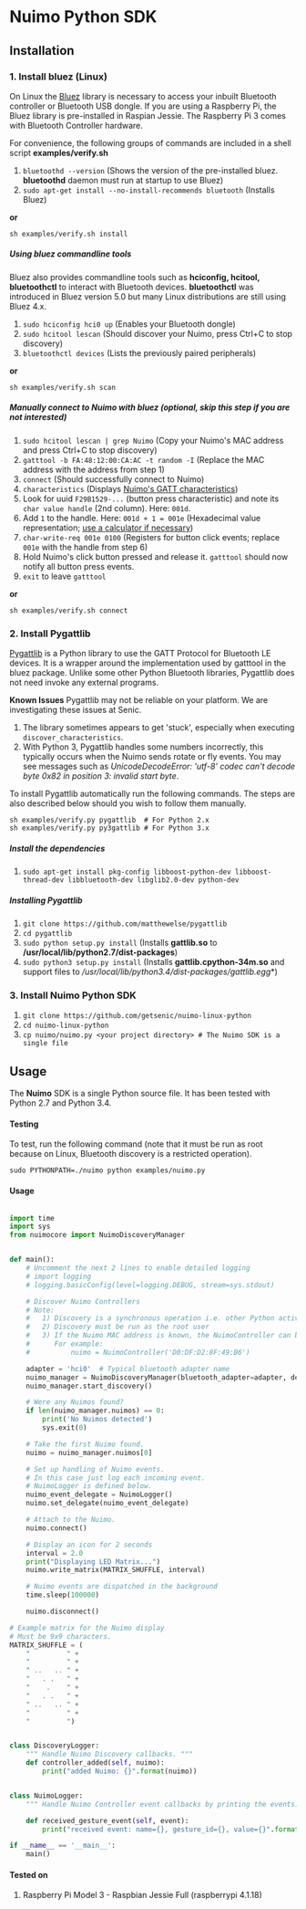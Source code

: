 # Nuimo Python SDK

## Installation

### 1. Install bluez (Linux)

On Linux the [Bluez](http://www.bluez.org/) library is necessary to access your inbuilt Bluetooth controller or Bluetooth USB dongle.
If you are using a Raspberry Pi, the Bluez library is pre-installed in Raspian Jessie. The Raspberry Pi 3 comes with Bluetooth Controller hardware. 

For convenience, the following groups of commands are included in a shell script **examples/verify.sh**

1. `bluetoothd --version` (Shows the version of the pre-installed bluez. **bluetoothd** daemon must run at startup to use Bluez)
2. `sudo apt-get install --no-install-recommends bluetooth` (Installs Bluez)

**or**
```
sh examples/verify.sh install
```
##### Using bluez commandline tools 
Bluez also provides commandline tools such as **hciconfig, hcitool, bluetoothctl** to interact with Bluetooth devices.
**bluetoothctl** was introduced in Bluez version 5.0 but many Linux distributions are still using Bluez 4.x.

1. `sudo hciconfig hci0 up` (Enables your Bluetooth dongle)
2. `sudo hcitool lescan` (Should discover your Nuimo, press Ctrl+C to stop discovery)
3. `bluetoothctl devices` (Lists the previously paired peripherals)

**or**
```
sh examples/verify.sh scan
```
##### Manually connect to Nuimo with bluez (optional, skip this step if you are not interested)

1. `sudo hcitool lescan | grep Nuimo` (Copy your Nuimo's MAC address and press Ctrl+C to stop discovery)
2. `gatttool -b FA:48:12:00:CA:AC -t random -I` (Replace the MAC address with the address from step 1)
3. `connect` (Should successfully connect to Nuimo)
4. `characteristics` (Displays [Nuimo's GATT characteristics](https://senic.com/files/nuimo-gatt-profile.pdf))
5. Look for uuid `F29B1529-...` (button press characteristic) and note its `char value handle` (2nd column). Here: `001d`.
6. Add `1` to the handle. Here: `001d + 1 = 001e` (Hexadecimal value representation; [use a calculator if necessary](http://www.miniwebtool.com/hex-calculator/?number1=001d&operate=1&number2=1))
7. `char-write-req 001e 0100` (Registers for button click events; replace `001e` with the handle from step 6)
8. Hold Nuimo's click button pressed and release it. `gatttool` should now notify all button press events.
8. `exit` to leave `gatttool`

**or**
```
sh examples/verify.sh connect
```
### 2. Install Pygattlib
[Pygattlib](https://github.com/matthewelse/pygattlib) is a Python library to use the GATT Protocol for Bluetooth LE devices. It is a wrapper around the implementation used by gatttool in the bluez package. Unlike some other Python Bluetooth libraries, Pygattlib does not need invoke any external programs.

**Known Issues**
Pygattlib may not be reliable on your platform.  We are investigating these issues at Senic.
1. The library sometimes appears to get 'stuck', especially when executing `discover_characteristics`.
2. With Python 3, Pygattlib handles some numbers incorrectly, this typically occurs when the Nuimo sends rotate or fly events.
You may see messages such as *UnicodeDecodeError: 'utf-8' codec can't decode byte 0x82 in position 3: invalid start byte*.

To install Pygattlib automatically run the following commands.  The steps are also described below should you wish to follow them manually. 
```
sh examples/verify.py pygattlib  # For Python 2.x
sh examples/verify.py py3gattlib # For Python 3.x
```
##### Install the dependencies
1. `sudo apt-get install pkg-config libboost-python-dev libboost-thread-dev libbluetooth-dev libglib2.0-dev python-dev`

##### Installing Pygattlib
1. `git clone https://github.com/matthewelse/pygattlib`
2. `cd pygattlib`
3. `sudo python setup.py install`  (Installs **gattlib.so** to **/usr/local/lib/python2.7/dist-packages**)
4. `sudo python3 setup.py install` (Installs **gattlib.cpython-34m.so** and support files to **/usr/local/lib/python3.4/dist-packages/gattlib*.egg**)

### 3. Install Nuimo Python SDK
1. `git clone https://github.com/getsenic/nuimo-linux-python`
2. `cd nuimo-linux-python`
3. `cp nuimo/nuimo.py <your project directory> # The Nuimo SDK is a single file`

## Usage
The **Nuimo** SDK is a single Python source file.  It has been tested with Python 2.7 and Python 3.4.

#### Testing
To test, run the following command (note that it must be run as root because on Linux, Bluetooth discovery is a restricted operation).
```
sudo PYTHONPATH=./nuimo python examples/nuimo.py
```

#### Usage
```python

import time
import sys
from nuimocore import NuimoDiscoveryManager


def main():
    # Uncomment the next 2 lines to enable detailed logging
    # import logging
    # logging.basicConfig(level=logging.DEBUG, stream=sys.stdout)

    # Discover Nuimo Controllers
    # Note:
    #   1) Discovery is a synchronous operation i.e. other Python activity is paused
    #   2) Discovery must be run as the root user
    #   3) If the Nuimo MAC address is known, the NuimoController can be instantiated directly.
    #      For example:
    #          nuimo = NuimoController('D0:DF:D2:8F:49:B6')

    adapter = 'hci0'  # Typical bluetooth adapter name
    nuimo_manager = NuimoDiscoveryManager(bluetooth_adapter=adapter, delegate=DiscoveryLogger())
    nuimo_manager.start_discovery()

    # Were any Nuimos found?
    if len(nuimo_manager.nuimos) == 0:
        print('No Nuimos detected')
        sys.exit(0)

    # Take the first Nuimo found.
    nuimo = nuimo_manager.nuimos[0]

    # Set up handling of Nuimo events.
    # In this case just log each incoming event.
    # NuimoLogger is defined below.
    nuimo_event_delegate = NuimoLogger()
    nuimo.set_delegate(nuimo_event_delegate)

    # Attach to the Nuimo.
    nuimo.connect()

    # Display an icon for 2 seconds
    interval = 2.0
    print("Displaying LED Matrix...")
    nuimo.write_matrix(MATRIX_SHUFFLE, interval)

    # Nuimo events are dispatched in the background
    time.sleep(100000)

    nuimo.disconnect()

# Example matrix for the Nuimo display
# Must be 9x9 characters.
MATRIX_SHUFFLE = (
    "         " +
    "         " +
    " ..   .. " +
    "   . .   " +
    "    .    " +
    "   . .   " +
    " ..   .. " +
    "         " +
    "         ")


class DiscoveryLogger:
    """ Handle Nuimo Discovery callbacks. """
    def controller_added(self, nuimo):
        print("added Nuimo: {}".format(nuimo))


class NuimoLogger:
    """ Handle Nuimo Controller event callbacks by printing the events. """

    def received_gesture_event(self, event):
        print("received event: name={}, gesture_id={}, value={}".format(event.name, event.gesture, event.value))

if __name__ == '__main__':
    main()

```
 
#### Tested on
1. Raspberry Pi Model 3 - Raspbian Jessie Full (raspberrypi 4.1.18)










